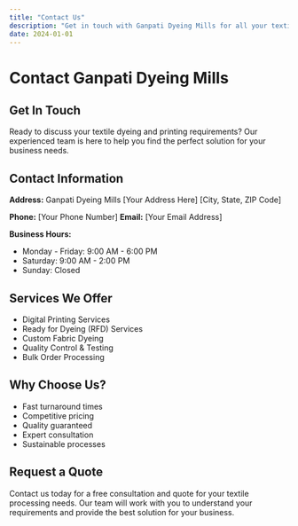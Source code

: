 ```yaml
---
title: "Contact Us"
description: "Get in touch with Ganpati Dyeing Mills for all your textile dyeing and printing needs"
date: 2024-01-01
---
```


# Contact Ganpati Dyeing Mills

## Get In Touch

Ready to discuss your textile dyeing and printing requirements? Our experienced team is here to help you find the perfect solution for your business needs.

## Contact Information

**Address:**
Ganpati Dyeing Mills
[Your Address Here]
[City, State, ZIP Code]

**Phone:** [Your Phone Number]
**Email:** [Your Email Address]

**Business Hours:**
- Monday - Friday: 9:00 AM - 6:00 PM
- Saturday: 9:00 AM - 2:00 PM
- Sunday: Closed

## Services We Offer

- Digital Printing Services
- Ready for Dyeing (RFD) Services
- Custom Fabric Dyeing
- Quality Control & Testing
- Bulk Order Processing

## Why Choose Us?

- Fast turnaround times
- Competitive pricing
- Quality guaranteed
- Expert consultation
- Sustainable processes

## Request a Quote

Contact us today for a free consultation and quote for your textile processing needs. Our team will work with you to understand your requirements and provide the best solution for your business.
